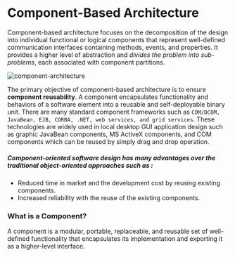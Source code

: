 # Component-Based Architecture
Component-based architecture focuses on the decomposition of the design into individual functional or logical components that represent well-defined communication interfaces containing methods, events, and properties. It provides a higher level of abstraction and *divides the problem into sub-problems*, each associated with component partitions.

![component-architecture](https://thesunpedalride.in/wp-content/uploads/2020/10/component-based-architecture.jpg)

The primary objective of component-based architecture is to ensure **component reusability**. A component encapsulates functionality and behaviors of a software element into a reusable and self-deployable binary unit. There are many standard component frameworks such as `COM/DCOM, JavaBean, EJB, CORBA, .NET, web services, and grid services`. These technologies are widely used in local desktop GUI application design such as graphic JavaBean components, MS ActiveX components, and COM components which can be reused by simply drag and drop operation.

##### Component-oriented software design has many advantages over the traditional object-oriented approaches such as :

* Reduced time in market and the development cost by reusing existing components.
* Increased reliability with the reuse of the existing components.

### What is a Component?
A component is a modular, portable, replaceable, and reusable set of well-defined functionality that encapsulates its implementation and exporting it as a higher-level interface.
